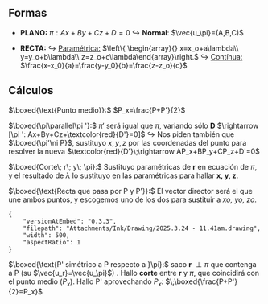  
## Formas

- **PLANO:** $\pi : Ax+By+Cz+D=0$
	$\hookrightarrow$ **Normal**: $\vec{u_\pi}=(A,B,C)$

- **RECTA:**
	$\hookrightarrow$ <u>Paramétrica:</u> $\left\{ \begin{array}{} x=x_o+a\lambda\\ y=y_o+b\lambda\\ z=z_o+c\lambda\end{array}\right.$
	$\hookrightarrow$ <u>Contínua:</u> $\frac{x-x_0}{a}=\frac{y-y_0}{b}=\frac{z-z_o}{c}$

  

## Cálculos

$\boxed{\text{Punto medio}}:$ $P_x=\frac{P+P'}{2}$

$\boxed{\pi\parallel\pi '}:$ $\pi '$ será igual que $\pi$, variando sólo **D** $\rightarrow [\pi ': Ax+By+Cz+\textcolor{red}{D'}=0]$
	$\hookrightarrow$ Nos piden también que $\boxed{\pi'\ni P}$, sustituyo $x,\, y,\, z$ por las coordenadas del punto para resolver la nueva $\textcolor{red}{D'}\;\rightarrow AP_x+BP_y+CP_z+D'=0$

$\boxed{Corte\; r\; y\; \pi}:$  Sustituyo paramétricas de **r** en ecuación de $\pi$,  y el resultado de $\lambda$ lo sustituyo en las paramétricas para hallar **x, y, z**.

$\boxed{\text{Recta que pasa por P y P'}}:$ El vector director será el que une ambos puntos, y escogemos uno de los dos para sustituir a *xo, yo, zo*. 

```handdrawn-ink
{
	"versionAtEmbed": "0.3.3",
	"filepath": "Attachments/Ink/Drawing/2025.3.24 - 11.41am.drawing",
	"width": 500,
	"aspectRatio": 1
}
```


$\boxed{\text{P' simétrico a P respecto a }\pi}:$ saco **r** $\perp \pi$ que contenga a P (su $\vec{u_r}=\vec{u_\pi}$) . Hallo **corte** entre **r** y $\pi$, que coincidirá con el punto medio ($P_x$). Hallo P' aprovechando $P_x$: $\;\boxed{\frac{P+P'}{2}=P_x}$ 	

